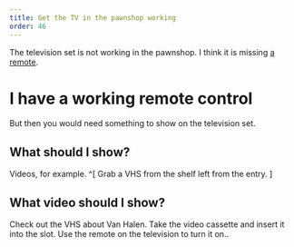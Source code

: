 ```yaml
---
title: Get the TV in the pawnshop working
order: 46
---
```


The television set is not working in the pawnshop. I think it is missing [a remote](remote-control.md).

# I have a working remote control
But then you would need something to show on the television set.

## What should I show?
Videos, for example. ^[ Grab a VHS from the shelf left from the entry. ]

## What video should I show?
Check out the VHS about Van Halen. Take the video cassette and insert it into the slot. Use the remote on the television to turn it on..
